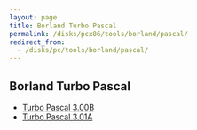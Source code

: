 ```yaml
---
layout: page
title: Borland Turbo Pascal
permalink: /disks/pcx86/tools/borland/pascal/
redirect_from:
  - /disks/pc/tools/borland/pascal/
---
```


Borland Turbo Pascal
---

* [Turbo Pascal 3.00B](3.00b/)
* [Turbo Pascal 3.01A](3.01a/)
